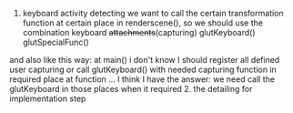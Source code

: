 1. keyboard activity detecting
we want to call the certain transformation function at certain place in renderscene(), so we should use the combination keyboard ~~attachments~~(capturing)
    glutKeyboard()
    glutSpecialFunc()

and also like this way:
at main() i don't know I should register all defined user capturing or call glutKeyboard() with needed capturing function in required place at function
...
I think I have the answer: we need call the glutKeyboard in those places when it required
2. the detailing for implementation step 
